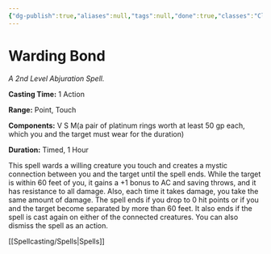 ```yaml
---
{"dg-publish":true,"aliases":null,"tags":null,"done":true,"classes":"Cleric,","spellLevel":2,"school":"Abjuration","source":"PHB","permalink":"/spells/warding-bond/","dgHomeLink":false,"dgPassFrontmatter":true}
---
```


# Warding Bond
*A 2nd Level Abjuration Spell.*

**Casting Time:** 1 Action

**Range:** Point, Touch

**Components:** V S M(a pair of platinum rings worth at least 50 gp each, which you and the target must wear for the duration)

**Duration:** Timed, 1 Hour

This spell wards a willing creature you touch and creates a mystic connection between you and the target until the spell ends. While the target is within 60 feet of you, it gains a +1 bonus to AC and saving throws, and it has resistance to all damage. Also, each time it takes damage, you take the same amount of damage.
The spell ends if you drop to 0 hit points or if you and the target become separated by more than 60 feet. It also ends if the spell is cast again on either of the connected creatures. You can also dismiss the spell as an action.

[[Spellcasting/Spells|Spells]]